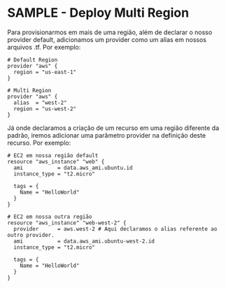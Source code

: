 # SAMPLE - Deploy Multi Region
Para provisionarmos em mais de uma região, além de declarar o nosso provider default, adicionamos um provider como um alias em nossos arquivos .tf. Por exemplo:

```
# Default Region 
provider "aws" {
  region = "us-east-1"
}

# Multi Region
provider "aws" {
  alias  = "west-2"
  region = "us-west-2"
}
```

Já onde declaramos a criação de um recurso em uma região diferente da padrão, iremos adicionar uma parâmetro provider na definição deste recurso. Por exemplo:

```
# EC2 em nossa região default
resource "aws_instance" "web" {
  ami           = data.aws_ami.ubuntu.id
  instance_type = "t2.micro"

  tags = {
    Name = "HelloWorld"
  }
}

# EC2 em nossa outra região
resource "aws_instance" "web-west-2" {
  provider      = aws.west-2 # Aqui declaramos o alias referente ao outro provider. 
  ami           = data.aws_ami.ubuntu-west-2.id
  instance_type = "t2.micro"

  tags = {
    Name = "HelloWorld"
  }
}